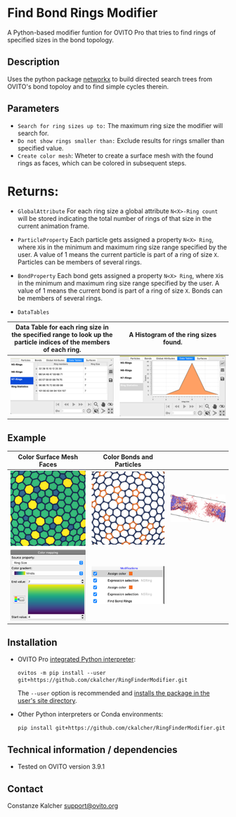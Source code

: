 # Find Bond Rings Modifier
A Python-based modifier funtion for OVITO Pro that tries to find rings of specified sizes in the bond topology.

## Description

Uses the python package [networkx](https://networkx.org) to build directed search trees from OVITO's bond topoloy and to find simple cycles therein.

## Parameters 

- `Search for ring sizes up to:` The maximum ring size the modifier will search for.
- `Do not show rings smaller than:` Exclude results for rings smaller than specified value.
- `Create color mesh`: Wheter to create a surface mesh with the found rings as faces, which can be colored in subsequent steps. 

# Returns:
- `GlobalAttribute`
For each ring size a global attribute `N<X>-Ring count` will be stored indicating the total number of rings of that size in the current animation frame.

- `ParticleProperty`
Each particle gets assigned a property `N<X> Ring`, where `X`is in the minimum and maximum ring size range specified by the user. A value of 1 means the current particle is part of a ring of size `X`. Particles can be members of several rings.

- `BondProperty`
Each bond gets assigned a property `N<X> Ring`, where `X`is in the minimum and maximum ring size range specified by the user. A value of 1 means the current bond is part of a ring of size `X`. Bonds can be members of several rings.

- `DataTables`

| Data Table for each ring size in the specified range to look up the particle indices of the members of each ring. | A Histogram of the ring sizes found. | 
| :-------:|:-------:|
| ![](./examples/DataInspector1.png)| ![](./examples/DataInspector2.png)|


## Example
| Color Surface Mesh Faces  | Color Bonds and Particles |    | 
|:-------:|:-------:|:--------:|
![](./examples/result1.png)|  ![](./examples/result2.png)|![](./examples/result3.jpg)|
![](./examples/SurfaceMeshColorMapping.png)| ![](./examples/Pipeline.png)|            |

## Installation
- OVITO Pro [integrated Python interpreter](https://docs.ovito.org/python/introduction/installation.html#ovito-pro-integrated-interpreter):
  ```
  ovitos -m pip install --user git+https://github.com/ckalcher/RingFinderModifier.git
  ``` 
  The `--user` option is recommended and [installs the package in the user's site directory](https://pip.pypa.io/en/stable/user_guide/#user-installs).

- Other Python interpreters or Conda environments:
  ```
  pip install git+https://github.com/ckalcher/RingFinderModifier.git
  ```

## Technical information / dependencies
- Tested on OVITO version 3.9.1

## Contact
Constanze Kalcher support@ovito.org
